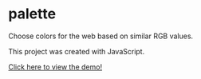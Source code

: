 # palette
Choose colors for the web based on similar RGB values.

This project was created with JavaScript.

[Click here to view the demo!](http://mattzuzolo.com/palette/)
